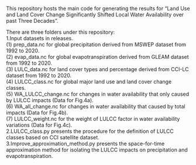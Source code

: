 This repository hosts the main code for generating the results for “Land Use and Land Cover Change Significantly Shifted Local Water Availability over past Three Decades”.

There are three folders under this repository:<br>
1.Input datasets in releases.<br>
(1) prep_data.nc for global precipitation derived from MSWEP dataset from 1992 to 2020. <br>
(2) evap_data.nc for global evapotranspiration derived from GLEAM dataset from 1992 to 2020. <br>
(3) LULC_data.nc for land cover types and percentage derived from CCI-LC dataset from 1992 to 2020. <br>
(4) LULCC_class.nc for global major land use and land cover change classes. <br>
(5) WA_LULCC_change.nc for changes in water availability that only caused by LULCC impacts (Data for Fig.4a). <br>
(6) WA_all_change.nc for changes in water availability that caused by total impacts (Data for Fig.4b). <br>
(7) LULCC_weight.nc for the weight of LULCC factor in water availability variations (Data for Fig.4c). <br>
2.LULCC_class.py presents the procedure for the definition of LULCC classes based on CCI satellite dataset. <br>
3.Improve_approximation_method.py presents the space-for-time approximation method for isolating the LULCC impacts on precipitation and evapotranspiration.
